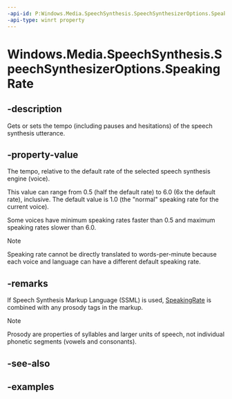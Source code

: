 ```yaml
---
-api-id: P:Windows.Media.SpeechSynthesis.SpeechSynthesizerOptions.SpeakingRate
-api-type: winrt property
---
```


<!-- Property syntax.
public double SpeakingRate { get;  set; }
-->

# Windows.Media.SpeechSynthesis.SpeechSynthesizerOptions.SpeakingRate

## -description
Gets or sets the tempo (including pauses and hesitations) of the speech synthesis utterance.

## -property-value
The tempo, relative to the default rate of the selected speech synthesis engine (voice). 

This value can range from 0.5 (half the default rate) to 6.0 (6x the default rate), inclusive. The default value is 1.0 (the "normal" speaking rate for the current voice).

Some voices have minimum speaking rates faster than 0.5 and maximum speaking rates slower than 6.0.  

> [!NOTE]
> Speaking rate cannot be directly translated to words-per-minute because each voice and language can have a different default speaking rate. 

## -remarks
If Speech Synthesis Markup Language (SSML) is used, [SpeakingRate](speechsynthesizeroptions_speakingrate.md) is combined with any prosody tags in the markup.

> [!NOTE]
> Prosody are properties of syllables and larger units of speech, not individual phonetic segments (vowels and consonants).


## -see-also

## -examples

